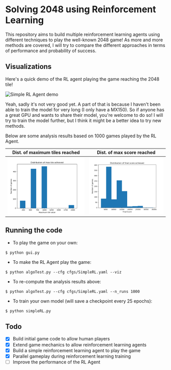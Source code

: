 # Solving 2048 using Reinforcement Learning
This repository aims to build multiple reinforcement learning agents using different techniques to play the well-known 2048 game! As more and more methods are covered, I will try to compare the different approaches in terms of performance and probability of success.

## Visualizations
Here's a quick demo of the RL agent playing the game reaching the 2048 tile!

![Simple RL Agent demo](images/gameplay.gif)

Yeah, sadly it's not very good yet. A part of that is because I haven't been able to train the model for very long (I only have a MX150). So if anyone has a great GPU and wants to share their model, you're welcome to do so! I will try to train the model further, but I think it might be a better idea to try new methods.

Below are some analysis results based on 1000 games played by the RL Agent.

<center>

 Dist. of maximum tiles reached       |  Dist. of max score reached
:-------------------------:|:-------------------------:
![Max tile distribution](images/max_tiles.png)  |  ![Max score distribution](images/scores.png)
</center>

## Running the code
* To play the game on your own:
```shell
$ python gui.py
```
* To make the RL Agent play the game:
```shell
$ python algoTest.py --cfg cfgs/SimpleRL.yaml --viz
```
* To re-compute the analysis results above:
```shell
$ python algoTest.py --cfg cfgs/SimpleRL.yaml --n_runs 1000
```
* To train your own model (will save a checkpoint every 25 epochs):
```shell
$ python simpleRL.py
```

## Todo
- [x] Build initial game code to allow human players
- [X] Extend game mechanics to allow reinforcement learning agents
- [X] Build a simple reinforcement learning agent to play the game
- [x] Parallel gameplay during reinforcement learning training
- [ ] Improve the performance of the RL Agent